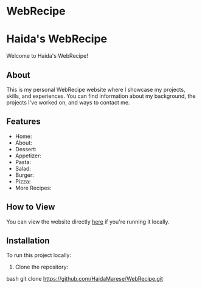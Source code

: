 # WebRecipe

# Haida's WebRecipe

Welcome to Haida's WebRecipe!

## About

This is my personal WebRecipe website where I showcase my projects, skills, and experiences. You can find information about my background, the projects I've worked on, and ways to contact me.

## Features

- Home: 
- About: 
- Dessert:
- Appetizer: 
- Pasta: 
- Salad: 
- Burger: 
- Pizza:
- More Recipes:

## How to View

You can view the website directly [here](http://127.0.0.1:5502/WebRecipe/Haida.html) if you're running it locally.

## Installation

To run this project locally:

1. Clone the repository:

bash
   git clone https://github.com/HaidaMarese/WebRecipe.git
